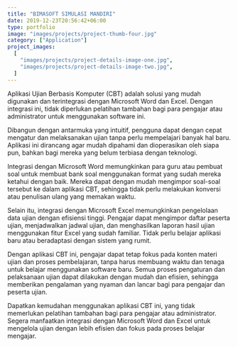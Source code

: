 ```yaml
---
title: "BIMASOFT SIMULASI MANDIRI"
date: 2019-12-23T20:56:42+06:00
type: portfolio
image: "images/projects/project-thumb-four.jpg"
category: ["Application"]
project_images:
  [
    "images/projects/project-details-image-one.jpg",
    "images/projects/project-details-image-two.jpg",
  ]
---
```


Aplikasi Ujian Berbasis Komputer (CBT) adalah solusi yang mudah digunakan dan terintegrasi dengan Microsoft Word dan Excel. Dengan integrasi ini, tidak diperlukan pelatihan tambahan bagi para pengajar atau administrator untuk menggunakan software ini.

Dibangun dengan antarmuka yang intuitif, pengguna dapat dengan cepat mengatur dan melaksanakan ujian tanpa perlu mempelajari banyak hal baru. Aplikasi ini dirancang agar mudah dipahami dan dioperasikan oleh siapa pun, bahkan bagi mereka yang belum terbiasa dengan teknologi.

Integrasi dengan Microsoft Word memungkinkan para guru atau pembuat soal untuk membuat bank soal menggunakan format yang sudah mereka ketahui dengan baik. Mereka dapat dengan mudah mengimpor soal-soal tersebut ke dalam aplikasi CBT, sehingga tidak perlu melakukan konversi atau penulisan ulang yang memakan waktu.

Selain itu, integrasi dengan Microsoft Excel memungkinkan pengelolaan data ujian dengan efisiensi tinggi. Pengajar dapat mengimpor daftar peserta ujian, menjadwalkan jadwal ujian, dan menghasilkan laporan hasil ujian menggunakan fitur Excel yang sudah familiar. Tidak perlu belajar aplikasi baru atau beradaptasi dengan sistem yang rumit.

Dengan aplikasi CBT ini, pengajar dapat tetap fokus pada konten materi ujian dan proses pembelajaran, tanpa harus membuang waktu dan tenaga untuk belajar menggunakan software baru. Semua proses pengaturan dan pelaksanaan ujian dapat dilakukan dengan mudah dan efisien, sehingga memberikan pengalaman yang nyaman dan lancar bagi para pengajar dan peserta ujian.

Dapatkan kemudahan menggunakan aplikasi CBT ini, yang tidak memerlukan pelatihan tambahan bagi para pengajar atau administrator. Segera manfaatkan integrasi dengan Microsoft Word dan Excel untuk mengelola ujian dengan lebih efisien dan fokus pada proses belajar mengajar.
